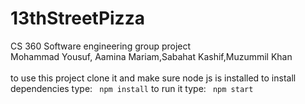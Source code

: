 # 13thStreetPizza
CS 360 Software engineering  group project <br>
Mohammad Yousuf, Aamina Mariam,Sabahat Kashif,Muzummil Khan <br>
<br>
to use this project clone it and make sure node js is installed
to install dependencies type:
``` npm install```
to  run it type:
``` npm start```
